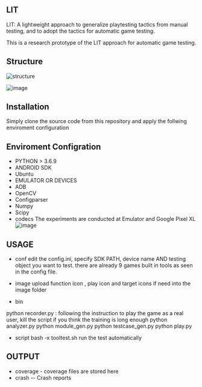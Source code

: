 ## LIT
LIT: A lightweight approach to generalize playtesting tactics from manual testing, and to adopt the tactics for automatic game testing.

This is a research prototype of  the LIT approach for automatic game testing.

## Structure
![structure](https://user-images.githubusercontent.com/92325589/147783626-74d2467d-99ee-4583-affd-e74e9c5615fc.png)

![image](https://user-images.githubusercontent.com/92325589/147786479-dd0ccc65-6194-4aef-ba2f-84c6f617354b.png)



## Installation
Simply clone the source code from this repository and apply the follwing enviroment configuration


## Enviroment Configration
* PYTHON > 3.6.9
* ANDROID SDK
* Ubuntu 
* EMULATOR OR DEVICES
* ADB
* OpenCV
* Configparser
* Numpy
* Scipy
* codecs
The experiments are conducted at Emulator and Google Pixel XL 
![image](https://user-images.githubusercontent.com/92325589/147787729-d671026d-838f-43d5-bb7a-f24f598af485.png)

## USAGE
* conf 
edit the config.ini, specify SDK PATH, device name AND testing object you want to test.
there are already 9 games built in tools as seen in the config file.



* image
upload function icon , play icon and target icons if need into the image folder
* bin

python recorder.py : following the instruction to play the game as a real user, kill the script if you think the training is long enough
python analyzer.py
python module_gen.py
python testcase_gen.py
python play.py

* script
bash -x tooltest.sh run the test automatically

## OUTPUT 
* coverage - coverage files are stored here
* crash -- Crash reports




